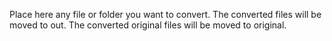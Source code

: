 Place here any file or folder you want to convert.
The converted files will be moved to out.
The converted original files will be moved to original.
